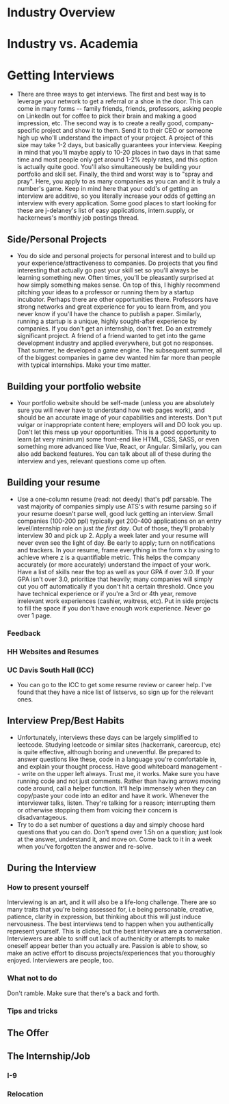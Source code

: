 # Industry Overview

# Industry vs. Academia

# Getting Interviews
* There are three ways to get interviews. The first and best way is to leverage your network to get a referral or a shoe in the door. This can come in many forms -- family friends, friends, professors, asking people on LinkedIn out for coffee to pick their brain and making a good impression, etc. 
The second way is to create a really good, company-specific project and show it to them. Send it to their CEO or someone high up who'll understand the impact of your project. A project of this size may take 1-2 days, but basically guarantees your interview. Keeping in mind that
you'll maybe apply to 10-20 places in two days in that same time and most people only get around 1-2% reply rates, and this option is actually quite good. You'll also simultaneously be building your portfolio and skill set. Finally, the third and worst way is to "spray and pray". Here, you apply
to as many companies as you can and it is truly a number's game. Keep in mind here that your odd's of getting an interview are additive, so you literally increase your odds of getting an interview with every application. Some good places to start looking for these are
j-delaney's list of easy applications, intern.supply, or hackernews's monthly job postings thread. 

## Side/Personal Projects
* You do side and personal projects for personal interest and to build up your experience/attractiveness to companies. Do projects that you find interesting that actually go past your skill set so you'll always be learning something new. Often times, you'll be pleasantly surprised at how simply
something makes sense. On top of this, I highly recommend pitching your ideas to a professor or running them by a startup incubator. Perhaps there are other opportunities there. Professors have strong networks and great experience for you to learn from, and you never know if you'll have the chance
to publish a paper. Similarly, running a startup is a unique, highly sought-after experience by companies. If you don't get an internship, don't fret. Do an extremely significant project. A friend of a friend wanted to get into the game development industry and applied everywhere, but got no responses.
That summer, he developed a game engine. The subsequent summer, all of the biggest companies in game dev wanted him far more than people with typical internships. Make your time matter. 

## Building your portfolio website
* Your portfolio website should be self-made (unless you are absolutely sure you will never have to understand how web pages work), and should be an accurate image of your capabilities and interests. Don't put vulgar or inappropriate content here; employers will and DO look you up. Don't let this mess up
your opportunities. This is a good opportunity to learn (at very minimum) some front-end like HTML, CSS, SASS, or even something more advanced like Vue, React, or Angular. Similarly, you can also add backend features. You can talk about all of these during the interview and yes, relevant questions come up often.

## Building your resume
* Use a one-column resume (read: not deedy) that's pdf parsable. The vast majority of companies simply use ATS's with resume parsing so if your resume doesn't parse well, good luck getting an interview. Small companies (100-200 ppl) typically get 200-400 applications on an entry level/internship role on just
*the first day*. Out of those, they'll probably interview 30 and pick up 2. Apply a week later and your resume will never even see the light of day. Be early to apply; turn on notifications and trackers. In your resume, frame everything in the form 
<verb> x by using <y> to achieve <z> where z is a quantifiable metric. This helps the company accurately (or more accurately) understand the impact of your work. Have a list of skills near the top as well as your GPA if over 3.0. If your GPA isn't over 3.0, prioritize that heavily; many companies will simply
cut you off automatically if you don't hit a certain threshold. Once you have technical experience or if you're a 3rd or 4th year, remove irrelevant work experiences (cashier, waitress, etc). Put in side projects to fill the space if you don't have enough work experience. Never go over 1 page.  

### Feedback

### HH Websites and Resumes

### UC Davis South Hall (ICC)
* You can go to the ICC to get some resume review or career help. I've found that they have a nice list of listservs, so sign up for the relevant ones. 


## Interview Prep/Best Habits
* Unfortunately, interviews these days can be largely simplified to leetcode. Studying leetcode or similar sites (hackerrank, careercup, etc) is quite effective, although boring and uneventful. Be prepared to answer questions like these, code in a language you're comfortable in, and explain your thought process.
Have good whiteboard management -- write on the upper left always. Trust me, it works. Make sure you have running code and not just comments. Rather than having arrows moving code around, call a helper function. It'll help immensely when they can copy/paste your code into an editor and have it work. Whenever
the interviewer talks, listen. They're talking for a reason; interrupting them or otherwise stopping them from voicing their concern is disadvantageous. 
* Try to do a set number of questions a day and simply choose hard questions that you can do. Don't spend over 1.5h on a question; just look at the answer, understand it, and move on. Come back to it in a week when you've forgotten the answer and re-solve. 

## During the Interview

### How to present yourself
Interviewing is an art, and it will also be a life-long challenge. There are so many traits that you're being assessed for, i.e being personable, creative, patience, clarity in expression, but thinking about this will just induce nervousness. The best interviews tend to happen when you authentically represent yourself. This is cliche, but the best interviews are a conversation. Interviewers are able to sniff out lack of authenicity or attempts to make oneself appear better than you actually are. Passion is able to show, so make an active effort to discuss projects/experiences that you thoroughly enjoyed. 
Interviewers are people, too. 

### What not to do
Don't ramble. Make sure that there's a back and forth. 

### Tips and tricks
## The Offer

## The Internship/Job

### I-9

### Relocation

